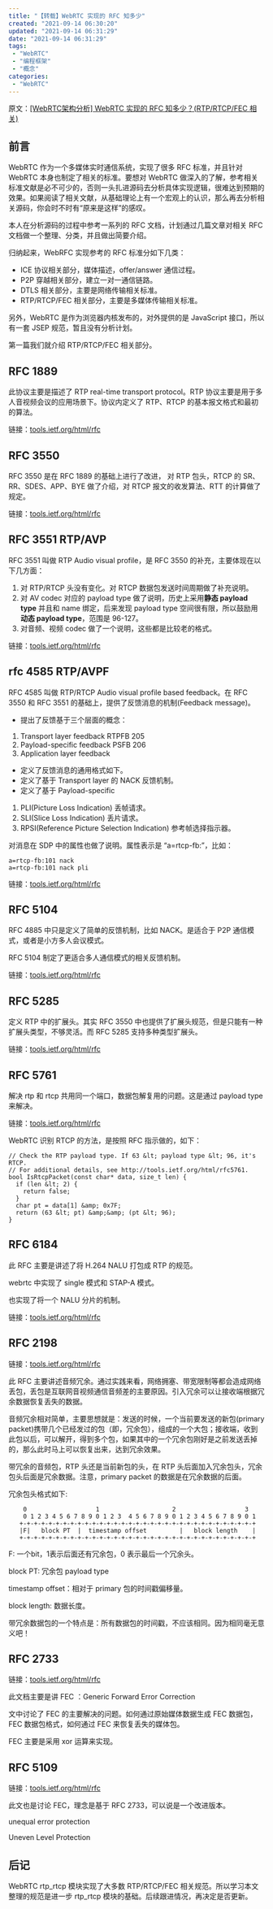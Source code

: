 ```yaml
---
title: "【转载】WebRTC 实现的 RFC 知多少"
created: "2021-09-14 06:30:20"
updated: "2021-09-14 06:31:29"
date: "2021-09-14 06:31:29"
tags: 
 - "WebRTC"
 - "编程框架"
 - "概念"
categories: 
 - "WebRTC"
---
```


原文：[[WebRTC架构分析] WebRTC 实现的 RFC 知多少？(RTP/RTCP/FEC 相关)](https://zhuanlan.zhihu.com/p/87879447)


## 前言

WebRTC 作为一个多媒体实时通信系统，实现了很多 RFC 标准，并且针对 WebRTC 本身也制定了相关的标准。要想对 WebRTC 做深入的了解，参考相关标准文献是必不可少的，否则一头扎进源码去分析具体实现逻辑，很难达到预期的效果。如果阅读了相关文献，从基础理论上有一个宏观上的认识，那么再去分析相关源码，你会时不时有“原来是这样”的感叹。

本人在分析源码的过程中参考一系列的 RFC 文档，计划通过几篇文章对相关 RFC 文档做一个整理、分类，并且做出简要介绍。

归纳起来，WebRFC 实现参考的 RFC 标准分如下几类：


* ICE 协议相关部分，媒体描述，offer/answer 通信过程。
* P2P 穿越相关部分，建立一对一通信链路。
* DTLS 相关部分，主要是网络传输相关标准。
* RTP/RTCP/FEC 相关部分，主要是多媒体传输相关标准。

另外，WebRTC 是作为浏览器内核发布的，对外提供的是 JavaScript 接口，所以有一套 JSEP 规范，暂且没有分析计划。

第一篇我们就介绍 RTP/RTCP/FEC 相关部分。

## RFC 1889

此协议主要是描述了 RTP real-time transport protocol。RTP 协议主要是用于多人音视频会议的应用场景下。协议内定义了 RTP、RTCP 的基本报文格式和最初的算法。

链接：[tools.ietf.org/html/rfc](https://tools.ietf.org/html/rfc1889)

## RFC 3550

RFC 3550 是在 RFC 1889 的基础上进行了改进， 对 RTP 包头，RTCP 的 SR、RR、SDES、APP、BYE 做了介绍，对 RTCP 报文的收发算法、RTT 的计算做了规定。

链接：[tools.ietf.org/html/rfc](https://tools.ietf.org/html/rfc3550)

## RFC 3551 RTP/AVP

RFC 3551 叫做 RTP Audio visual profile，是 RFC 3550 的补充，主要体现在以下几方面：

1. 对 RTP/RTCP 头没有变化。对 RTCP 数据包发送时间周期做了补充说明。
2. 对 AV codec 对应的 payload type 做了说明，历史上采用**静态 payload type** 并且和 name 绑定，后来发现 payload type 空间很有限，所以鼓励用**动态 payload type**，范围是 96-127。
3. 对音频、视频 codec 做了一个说明，这些都是比较老的格式。

链接：[tools.ietf.org/html/rfc](https://tools.ietf.org/html/rfc3551)

## rfc 4585 RTP/AVPF

RFC 4585 叫做 RTP/RTCP Audio visual profile based feedback。在 RFC 3550 和 RFC 3551 的基础上，提供了反馈消息的机制(Feedback message)。


* 提出了反馈基于三个层面的概念：

1. Transport layer feedback RTPFB 205
2. Payload-specific feedback PSFB 206
3. Application layer feedback

* 定义了反馈消息的通用格式如下。
* 定义了基于 Transport layer 的 NACK 反馈机制。
* 定义了基于 Payload-specific

1. PLI(Picture Loss Indication) 丢帧请求。
2. SLI(Slice Loss Indication) 丢片请求。
3. RPSI(Reference Picture Selection Indication) 参考帧选择指示器。

对消息在 SDP 中的属性也做了说明。属性表示是 “a=rtcp-fb:”，比如：

```
a=rtcp-fb:101 nack
a=rtcp-fb:101 nack pli
```

链接：[tools.ietf.org/html/rfc](https://tools.ietf.org/html/rfc4585)

## RFC 5104

RFC 4885 中只是定义了简单的反馈机制，比如 NACK。是适合于 P2P 通信模式，或者是小方多人会议模式。

RFC 5104 制定了更适合多人通信模式的相关反馈机制。

链接：[tools.ietf.org/html/rfc](https://tools.ietf.org/html/rfc5104)

## RFC 5285

定义 RTP 中的扩展头。其实 RFC 3550 中也提供了扩展头规范，但是只能有一种扩展头类型，不够灵活。而 RFC 5285 支持多种类型扩展头。

链接：[tools.ietf.org/html/rfc](https://tools.ietf.org/html/rfc5285)

## RFC 5761

解决 rtp 和 rtcp 共用同一个端口，数据包解复用的问题。这是通过 payload type 来解决。

链接：[tools.ietf.org/html/rfc](https://tools.ietf.org/html/rfc5761)

WebRTC 识别 RTCP 的方法，是按照 RFC 指示做的，如下：

```
// Check the RTP payload type. If 63 &lt; payload type &lt; 96, it's RTCP.
// For additional details, see http://tools.ietf.org/html/rfc5761.
bool IsRtcpPacket(const char* data, size_t len) {
  if (len &lt; 2) {
    return false;
  }
  char pt = data[1] &amp; 0x7F;
  return (63 &lt; pt) &amp;&amp; (pt &lt; 96);
}
```

## RFC 6184

此 RFC 主要是讲述了将 H.264 NALU 打包成 RTP 的规范。

webrtc 中实现了 single 模式和 STAP-A 模式。

也实现了将一个 NALU 分片的机制。

链接：[tools.ietf.org/html/rfc](https://tools.ietf.org/html/rfc6184)

## RFC 2198

链接：[tools.ietf.org/html/rfc](https://tools.ietf.org/html/rfc2198)

此 RFC 主要讲述音频冗余。通过实践来看，网络拥塞、带宽限制等都会造成网络丢包，丢包是互联网音视频通信音频差的主要原因。引入冗余可以让接收端根据冗余数据恢复丢失的数据。

音频冗余相对简单，主要思想就是：发送的时候，一个当前要发送的新包(primary packet)携带几个已经发过的包（即，冗余包），组成的一个大包；接收端，收到此包以后，可以解开，得到多个包，如果其中的一个冗余包刚好是之前发送丢掉的，那么此时马上可以恢复出来，达到冗余效果。

带冗余的音频包，RTP 头还是当前新包的头，在 RTP 头后面加入冗余包头，冗余包头后面是冗余数据。注意，primary packet 的数据是在冗余数据的后面。

冗余包头格式如下:

```
    0                   1                    2                   3
    0 1 2 3 4 5 6 7 8 9 0 1 2 3  4 5 6 7 8 9 0 1 2 3 4 5 6 7 8 9 0 1
   +-+-+-+-+-+-+-+-+-+-+-+-+-+-+-+-+-+-+-+-+-+-+-+-+-+-+-+-+-+-+-+-+
   |F|   block PT  |  timestamp offset         |   block length    |
   +-+-+-+-+-+-+-+-+-+-+-+-+-+-+-+-+-+-+-+-+-+-+-+-+-+-+-+-+-+-+-+-+
```

F: 一个bit，1表示后面还有冗余包，0 表示最后一个冗余头。

block PT: 冗余包 payload type

timestamp offset：相对于 primary 包的时间戳偏移量。

block length: 数据长度。

带冗余数据包的一个特点是：所有数据包的时间戳，不应该相同。因为相同毫无意义吧！

## RFC 2733

链接：[tools.ietf.org/html/rfc](https://tools.ietf.org/html/rfc2733)

此文档主要是讲 FEC ：Generic Forward Error Correction

文中讨论了 FEC 的主要解决的问题。如何通过原始媒体数据生成 FEC 数据包，FEC 数据包格式，如何通过 FEC 来恢复丢失的媒体包。

FEC 主要是采用 xor 运算来实现。

## RFC 5109

链接：[tools.ietf.org/html/rfc](https://tools.ietf.org/html/rfc5109)

此文也是讨论 FEC，理念是基于 RFC 2733，可以说是一个改进版本。

unequal error protection

Uneven Level Protection

## 后记

WebRTC rtp_rtcp 模块实现了大多数 RTP/RTCP/FEC 相关规范。所以学习本文整理的规范是进一步 rtp_rtcp 模块的基础。后续跟进情况，再决定是否更新。


